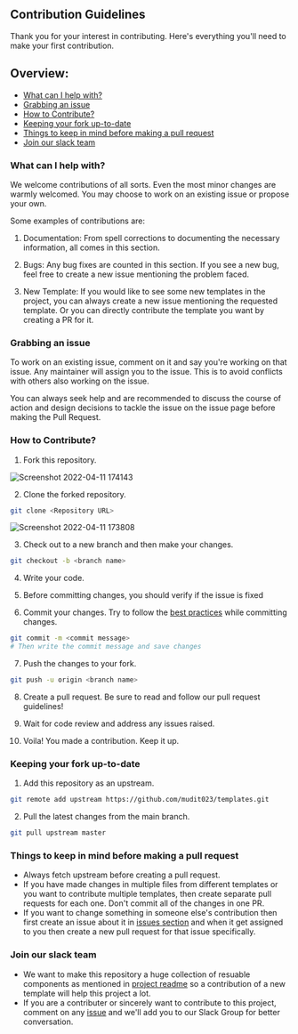## Contribution Guidelines

Thank you for your interest in contributing. Here's everything you'll need to make your first contribution.

## Overview:
- [What can I help with?](#what-can-i-help-with)
- [Grabbing an issue](#grabbing-an-issue)
- [How to Contribute?](#how-to-contribute)
- [Keeping your fork up-to-date](#keeping-your-fork-up-to-date)
- [Things to keep in mind before making a pull request](#things-to-keep-in-mind-before-making-a-pull-request)
- [Join our slack team](#join-our-slack-team)

### What can I help with?

We welcome contributions of all sorts. Even the most minor changes are warmly welcomed. You may choose to work on an existing issue or propose your own.

Some examples of contributions are:

1. Documentation: From spell corrections to documenting the necessary information, all comes in this section.

2. Bugs: Any bug fixes are counted in this section. If you see a new bug, feel free to create a new issue mentioning the problem faced.

3. New Template: If you would like to see some new templates in the project, you can always create a new issue mentioning the requested template. Or you can directly contribute the template you want by creating a PR for it.

### Grabbing an issue

To work on an existing issue, comment on it and say you're working on that issue. Any maintainer will assign you to the issue. This is to avoid conflicts with others also working on the issue.

You can always seek help and are recommended to discuss the course of action and design decisions to tackle the issue on the issue page before making the Pull Request.

### How to Contribute?

1. Fork this repository.

![Screenshot 2022-04-11 174143](https://user-images.githubusercontent.com/71916646/162736803-627f44eb-ef50-42aa-a303-2a450374ac0c.png)


2. Clone the forked repository.

```bash
git clone <Repository URL>
```
![Screenshot 2022-04-11 173808](https://user-images.githubusercontent.com/71916646/162736495-4aa54712-89af-40e5-864a-2c5259ff921f.png)


3. Check out to a new branch and then make your changes.

```bash
git checkout -b <branch name>
```

4. Write your code.

<!-- add any more guidelines for formatting and linting if required -->

5. Before committing changes, you should verify if the issue is fixed

6. Commit your changes. Try to follow the [best practices](https://gist.github.com/robertpainsi/b632364184e70900af4ab688decf6f53) while committing changes.

```bash
git commit -m <commit message>
# Then write the commit message and save changes
```

7. Push the changes to your fork.

```bash
git push -u origin <branch name>
```

8. Create a pull request. Be sure to read and follow our pull request guidelines!

9. Wait for code review and address any issues raised.

10. Voila! You made a contribution. Keep it up.

### Keeping your fork up-to-date

1. Add this repository as an upstream.
<!-- add name of your upstream repo -->
```bash
git remote add upstream https://github.com/mudit023/templates.git
```

2. Pull the latest changes from the main branch.

```bash
git pull upstream master
```

### Things to keep in mind before making a pull request 
- Always fetch upstream before creating a pull request.
- If you have made changes in multiple files from different templates or you want to contribute multiple templates, then create separate pull requests for each one. Don't commit all of the changes in one PR.
- If you want to change something in someone else's contribution then first create an issue about it in [issues section](https://github.com/mudit023/templates/issues) and when it get assigned to you then create a new pull request for that issue specifically.

### Join our slack team
- We want to make this repository a huge collection of resuable components as mentioned in [project readme](https://github.com/mudit023/templates/blob/main/README.md) so a contribution of a new template will help this project a lot. 
- If you are a contributer or sincerely want to contribute to this project, comment on any [issue](https://github.com/mudit023/templates/issues/8) and we'll add you to our Slack Group for better conversation.
